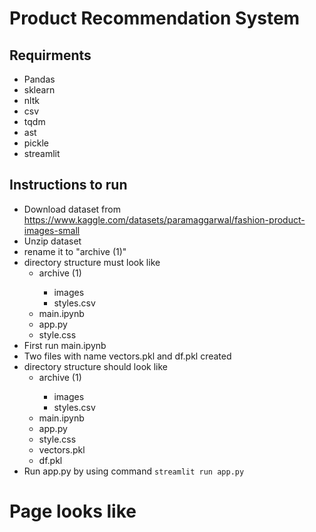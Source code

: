 <h1>Product Recommendation System</h1>
    <h2>Requirments</h2>
    <ul>
        <li>Pandas</li>
        <li>sklearn</li>
        <li>nltk</li>
        <li>csv</li>
        <li>tqdm</li>
        <li>ast</li>
        <li>pickle</li>
        <li>streamlit</li>
    </ul>
    <h2>Instructions to run</h2>
    <ul>
        <li>Download dataset from <a href="https://www.kaggle.com/datasets/paramaggarwal/fashion-product-images-small">https://www.kaggle.com/datasets/paramaggarwal/fashion-product-images-small</a></li>
        <li>Unzip dataset</li>
        <li>rename it to "archive (1)"</li>
        <li>directory structure must look like
            <ul>
                <li>archive (1)</li>
                <ul>
                    <li>images</li>
                    <li>styles.csv</li>
                </ul>
                <li>main.ipynb</li>
                <li>app.py</li>
                <li>style.css</li>
            </ul>
        </li>
        <li>First run main.ipynb</li>
        <li>Two files with name vectors.pkl and df.pkl created</li>
        <li>directory structure should look like
            <ul>
                <li>archive (1)</li>
                <ul>
                    <li>images</li>
                    <li>styles.csv</li>
                </ul>
                <li>main.ipynb</li>
                <li>app.py</li>
                <li>style.css</li>
                <li>vectors.pkl</li>
                <li>df.pkl</li>
            </ul>
        </li>
        <li>Run app.py by using command <code>streamlit run app.py </code> </li>
    </ul>
    <h1>Page looks like</h1>

